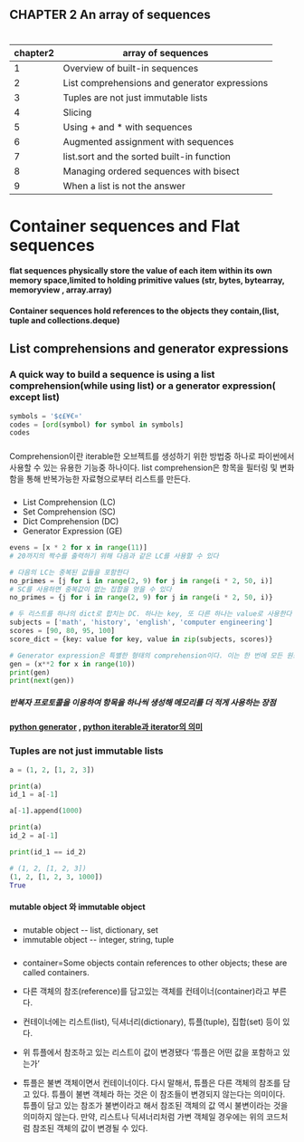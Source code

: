 CHAPTER 2
An array of sequences
------------------------------

#

|chapter2|array of sequences|
-----------|----------------
|1|Overview of built-in sequences| 
|2|List comprehensions and generator expressions |
|3|Tuples are not just immutable lists| 
|4|Slicing |
|5|Using + and * with sequences| 
|6|Augmented assignment with sequences| 
|7|list.sort and the sorted built-in function |
|8|Managing ordered sequences with bisect |
|9|When a list is not the answer |

# Container sequences and Flat sequences
#### flat sequences physically store the value of each item within its own memory space,limited to holding primitive values (str, bytes, bytearray, memoryview , array.array)
#### Container sequences hold references to the objects they contain,(list, tuple and collections.deque)

## List comprehensions and generator expressions

### A quick way to build a sequence is using a list comprehension(while using list) or a generator expression( except list)
```python
symbols = '$¢£¥€¤'
codes = [ord(symbol) for symbol in symbols]
codes
```

### 
Comprehension이란 iterable한 오브젝트를 생성하기 위한 방법중 하나로 파이썬에서 사용할 수 있는 유용한 기능중 하나이다.
list comprehension은 항목을 필터링 및 변화함을 통해 반복가능한 자료형으로부터 리스트를 만든다. 

### 
- List Comprehension (LC)
- Set Comprehension (SC)
- Dict Comprehension (DC)
- Generator Expression (GE)
```python
evens = [x * 2 for x in range(11)]
# 20까지의 짝수를 출력하기 위해 다음과 같은 LC를 사용할 수 있다

# 다음의 LC는 중복된 값들을 포함한다
no_primes = [j for i in range(2, 9) for j in range(i * 2, 50, i)]
# SC를 사용하면 중복값이 없는 집합을 얻을 수 있다
no_primes = {j for i in range(2, 9) for j in range(i * 2, 50, i)}

# 두 리스트를 하나의 dict로 합치는 DC. 하나는 key, 또 다른 하나는 value로 사용한다
subjects = ['math', 'history', 'english', 'computer engineering']
scores = [90, 80, 95, 100]
score_dict = {key: value for key, value in zip(subjects, scores)}

# Generator expression은 특별한 형태의 comprehension이다. 이는 한 번에 모든 원소를 반환하지 않고 한 번에 하나의 원소만 반환하는 generator를 생성한다.대괄호 대신 괄호 사용 
gen = (x**2 for x in range(10))
print(gen)
print(next(gen))
```
#####  반복자  프로토콜을 이용하여 항목을 하나씩 생성해 메모리를 더 적게 사용하는 장점 
#### [python generator](https://bluese05.tistory.com/56) , [python iterable과 iterator의 의미](https://bluese05.tistory.com/55)


### Tuples are not just immutable lists
```python
a = (1, 2, [1, 2, 3])

print(a)
id_1 = a[-1]

a[-1].append(1000)

print(a)
id_2 = a[-1]

print(id_1 == id_2)

# (1, 2, [1, 2, 3])
(1, 2, [1, 2, 3, 1000])
True
```

#### mutable object 와 immutable object
##### 
- mutable object 
-- list, dictionary, set
- immutable object 
-- integer, string, tuple

#####
- container=Some objects contain references to other objects; these are called containers.
- 다른 객체의 참조(reference)를 담고있는 객체를 컨테이너(container)라고 부른다.
- 컨테이너에는 리스트(list), 딕셔너리(dictionary), 튜플(tuple), 집합(set) 등이 있다.
-  위 튜플에서 참조하고 있는 리스트이 값이 변경됐다 ‘튜플은 어떤 값을 포함하고 있는가’

- 튜플은 불변 객체이면서 컨테이너이다. 다시 말해서, 튜플은 다른 객체의 참조를 담고 있다. 튜플이 불변 객체라 하는 것은 이 참조들이 변경되지 않는다는 의미이다. 튜플이 담고 있는 참조가 불변이라고 해서 참조된 객체의 값 역시 불변이라는 것을 의미하지 않는다. 만약, 리스트나 딕셔너리처럼 가변 객체일 경우에는 위의 코드처럼 참조된 객체의 값이 변경될 수 있다.
